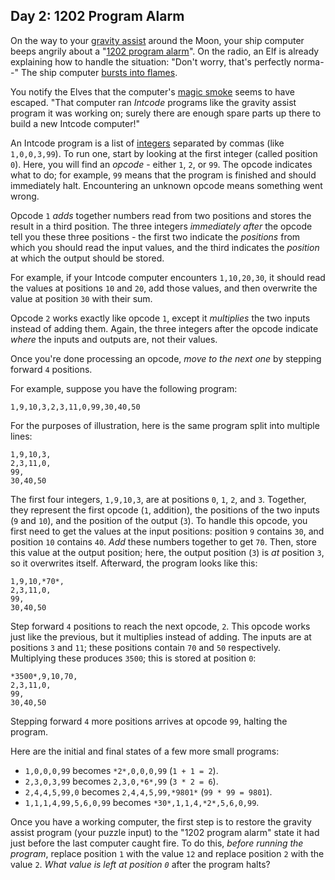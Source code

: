 Day 2: 1202 Program Alarm
-------------------------

On the way to your [gravity assist](https://en.wikipedia.org/wiki/Gravity_assist) around the Moon, your ship computer beeps angrily about a "[1202 program alarm](https://www.hq.nasa.gov/alsj/a11/a11.landing.html#1023832)". On the radio, an Elf is already explaining how to handle the situation: "Don't worry, that's perfectly norma--" The ship computer [bursts into flames](https://en.wikipedia.org/wiki/Halt_and_Catch_Fire).


You notify the Elves that the computer's [magic smoke](https://en.wikipedia.org/wiki/Magic_smoke) seems to have escaped. "That computer ran *Intcode* programs like the gravity assist program it was working on; surely there are enough spare parts up there to build a new Intcode computer!"


An Intcode program is a list of [integers](https://en.wikipedia.org/wiki/Integer) separated by commas (like `1,0,0,3,99`). To run one, start by looking at the first integer (called position `0`). Here, you will find an *opcode* - either `1`, `2`, or `99`. The opcode indicates what to do; for example, `99` means that the program is finished and should immediately halt. Encountering an unknown opcode means something went wrong.


Opcode `1` *adds* together numbers read from two positions and stores the result in a third position. The three integers *immediately after* the opcode tell you these three positions - the first two indicate the *positions* from which you should read the input values, and the third indicates the *position* at which the output should be stored.


For example, if your Intcode computer encounters `1,10,20,30`, it should read the values at positions `10` and `20`, add those values, and then overwrite the value at position `30` with their sum.


Opcode `2` works exactly like opcode `1`, except it *multiplies* the two inputs instead of adding them. Again, the three integers after the opcode indicate *where* the inputs and outputs are, not their values.


Once you're done processing an opcode, *move to the next one* by stepping forward `4` positions.


For example, suppose you have the following program:



```
1,9,10,3,2,3,11,0,99,30,40,50
```

For the purposes of illustration, here is the same program split into multiple lines:



```
1,9,10,3,
2,3,11,0,
99,
30,40,50

```

The first four integers, `1,9,10,3`, are at positions `0`, `1`, `2`, and `3`. Together, they represent the first opcode (`1`, addition), the positions of the two inputs (`9` and `10`), and the position of the output (`3`). To handle this opcode, you first need to get the values at the input positions: position `9` contains `30`, and position `10` contains `40`. *Add* these numbers together to get `70`. Then, store this value at the output position; here, the output position (`3`) is *at* position `3`, so it overwrites itself. Afterward, the program looks like this:



```
1,9,10,*70*,
2,3,11,0,
99,
30,40,50

```

Step forward `4` positions to reach the next opcode, `2`. This opcode works just like the previous, but it multiplies instead of adding. The inputs are at positions `3` and `11`; these positions contain `70` and `50` respectively. Multiplying these produces `3500`; this is stored at position `0`:



```
*3500*,9,10,70,
2,3,11,0,
99,
30,40,50

```

Stepping forward `4` more positions arrives at opcode `99`, halting the program.


Here are the initial and final states of a few more small programs:


* `1,0,0,0,99` becomes `*2*,0,0,0,99` (`1 + 1 = 2`).
* `2,3,0,3,99` becomes `2,3,0,*6*,99` (`3 * 2 = 6`).
* `2,4,4,5,99,0` becomes `2,4,4,5,99,*9801*` (`99 * 99 = 9801`).
* `1,1,1,4,99,5,6,0,99` becomes `*30*,1,1,4,*2*,5,6,0,99`.


Once you have a working computer, the first step is to restore the gravity assist program (your puzzle input) to the "1202 program alarm" state it had just before the last computer caught fire. To do this, *before running the program*, replace position `1` with the value `12` and replace position `2` with the value `2`. *What value is left at position `0`* after the program halts?


